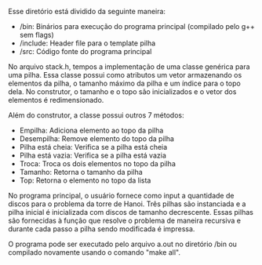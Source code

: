 Esse diretório está dividido da seguinte maneira:
* /bin: Binários para execução do programa principal (compilado pelo g++ sem flags)
* /include: Header file para o template pilha
* /src: Código fonte do programa principal

No arquivo stack.h, tempos a implementação de uma classe genérica para uma pilha. Essa classe possui como atributos um vetor armazenando os elementos da pilha, o tamanho máximo da pilha e um índice para o topo dela. No construtor, o tamanho e o topo são inicializados e o vetor dos elementos é redimensionado.

Além do construtor, a classe possui outros 7 métodos:
* Empilha: Adiciona elemento ao topo da pilha
* Desempilha: Remove elemento do topo da pilha
* Pilha está cheia: Verifica se a pilha está cheia
* Pilha está vazia: Verifica se a pilha está vazia
* Troca: Troca os dois elementos no topo da pilha
* Tamanho: Retorna o tamanho da pilha
* Top: Retorna o elemento no topo da lista

No programa principal, o usuário fornece como input a quantidade de discos para o problema da torre de Hanoi. Três pilhas são instanciada e a pilha inicial é inicializada com discos de tamanho decrescente. Essas pilhas são fornecidas à função que resolve o problema de maneira recursiva e durante cada passo a pilha sendo modificada é impressa.

O programa pode ser executado pelo arquivo a.out no diretório /bin ou compilado novamente usando o comando "make all".
